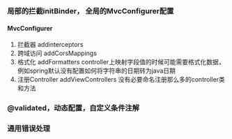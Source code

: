 ### 局部的拦截initBinder， 全局的MvcConfigurer配置
#### MvcConfigurer 
1. 拦截器 addinterceptors
2. 跨域访问 addCorsMappings 
3. 格式化 addFormatters controller上映射字段值的时候可能需要格式化数据，例如spring默认没有配置如何将字符串的日期转为java日期
4. 注册Controller addViewControllers 没有必要命名注册那么多的controller类和方法
### @validated，动态配置，自定义条件注解
### 通用错误处理